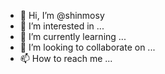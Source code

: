 - 👋 Hi, I’m @shinmosy
- 👀 I’m interested in ...
- 🌱 I’m currently learning ...
- 💞️ I’m looking to collaborate on ...
- 📫 How to reach me ...

<!---
shinmosy/shinmosy is a ✨ special ✨ repository because its `README.md` (this file) appears on your GitHub profile.
You can click the Preview link to take a look at your changes.
--->
